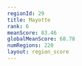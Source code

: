 ```yaml
---
regionId: 29
title: Mayotte
rank: 6
meanScore: 83.46
globalMeanScore: 68.78
numRegions: 220
layout: region_score
---
```

